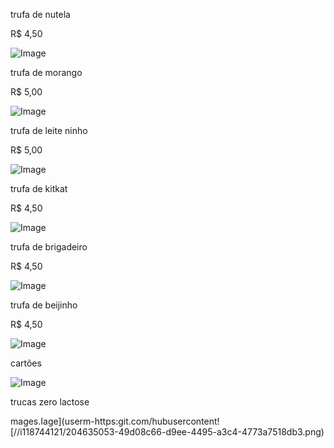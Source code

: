 trufa de nutela

R$ 4,50

![Image](https://user-images.githubusercontent.com/118744121/203400873-572319e3-48c2-43be-a917-3f2b1a82f6df.png)

trufa de morango

R$ 5,00

![Image](https://user-images.githubusercontent.com/118744121/203401397-d98267e6-aeac-4a91-820d-cb1ae5dd7f7e.png)



trufa de leite ninho

R$ 5,00

![Image](https://user-images.githubusercontent.com/118744121/203402180-c7dbf297-e491-4ac4-8299-2afc89870bd7.png)

trufa de kitkat

R$ 4,50

![Image](https://user-images.githubusercontent.com/118744121/203402354-59c9854b-587e-4c06-a30a-68b0cab14a60.png)

trufa de brigadeiro

R$ 4,50

![Image](https://user-images.githubusercontent.com/118744121/203402651-636ef565-6cf5-4477-adfa-20c33698f288.png)

trufa de beijinho

R$ 4,50

![Image](https://user-images.githubusercontent.com/118744121/203403090-c9ea64cd-5fb3-4d89-9dd8-35fc0f23e8bf.png)

cartões

![Image](https://user-images.githubusercontent.com/118744121/204632964-96befd6b-8d64-48a6-ba63-807ae00c5e3c.png)



trucas  zero lactose





mages.Iage](userm-https:git.com/hubusercontent![//i118744121/204635053-49d08c66-d9ee-4495-a3c4-4773a7518db3.png)

















